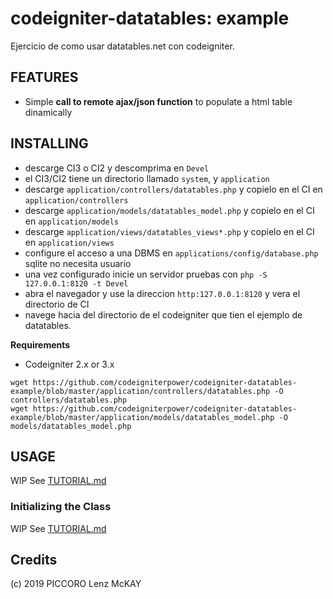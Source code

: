 # codeigniter-datatables: example

Ejercicio de como usar datatables.net con codeigniter.

## FEATURES

*  Simple **call to remote ajax/json function** to populate a html table dinamically


## INSTALLING

* descarge CI3 o CI2 y descomprima en `Devel`
* el CI3/CI2 tiene un directorio llamado `system`, y `application`
* descarge `application/controllers/datatables.php` y copielo en el CI en `application/controllers`
* descarge `application/models/datatables_model.php` y copielo en el CI en `application/models`
* descarge `application/views/datatables_views*.php` y copielo en el CI en `application/views`
* configure el acceso a una DBMS en `applications/config/database.php` sqlite no necesita usuario
* una vez configurado inicie un servidor pruebas con `php -S 127.0.0.1:8120 -t Devel`
* abra el navegador y use la direccion `http:127.0.0.1:8120` y vera el directorio de CI
* navege hacia del directorio de el codeigniter que tien el ejemplo de datatables.

**Requirements**

* Codeigniter 2.x or 3.x

```
wget https://github.com/codeigniterpower/codeigniter-datatables-example/blob/master/application/controllers/datatables.php -O controllers/datatables.php
wget https://github.com/codeigniterpower/codeigniter-datatables-example/blob/master/application/models/datatables_model.php -O models/datatables_model.php
```


## USAGE

WIP See [TUTORIAL.md](TUTORIAL.md)

### Initializing the Class

WIP See [TUTORIAL.md](TUTORIAL.md)


## Credits

(c) 2019 PICCORO Lenz McKAY

